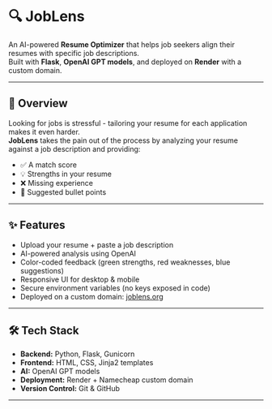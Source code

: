 # 🔍 JobLens

An AI-powered **Resume Optimizer** that helps job seekers align their resumes with specific job descriptions.  
Built with **Flask**, **OpenAI GPT models**, and deployed on **Render** with a custom domain.

---

## 📖 Overview
Looking for jobs is stressful - tailoring your resume for each application makes it even harder.  
**JobLens** takes the pain out of the process by analyzing your resume against a job description and providing:

- ✅ A match score  
- 💡 Strengths in your resume  
- ❌ Missing experience  
- 📝 Suggested bullet points  

---

## ✨ Features
- Upload your resume + paste a job description  
- AI-powered analysis using OpenAI  
- Color-coded feedback (green strengths, red weaknesses, blue suggestions)  
- Responsive UI for desktop & mobile  
- Secure environment variables (no keys exposed in code)  
- Deployed on a custom domain: [joblens.org](https://joblens.org)  

---

## 🛠 Tech Stack
- **Backend:** Python, Flask, Gunicorn  
- **Frontend:** HTML, CSS, Jinja2 templates  
- **AI:** OpenAI GPT models  
- **Deployment:** Render + Namecheap custom domain  
- **Version Control:** Git & GitHub  

---


